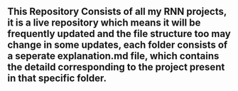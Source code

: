 ## This Repository Consists of all my RNN projects, it is a live repository which means it will be frequently updated and the file structure too may change in some updates, each folder consists of a seperate explanation.md file, which contains the detaild corresponding to the project present in that specific folder.
